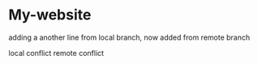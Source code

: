 # My-website

adding a another line from local branch, now added from remote branch

local conflict
remote conflict
